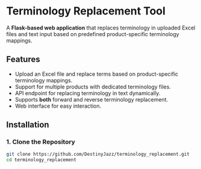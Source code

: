 # Terminology Replacement Tool

A **Flask-based web application** that replaces terminology in uploaded Excel files and text input based on predefined product-specific terminology mappings.

## Features
- Upload an Excel file and replace terms based on product-specific terminology mappings.
- Support for multiple products with dedicated terminology files.
- API endpoint for replacing terminology in text dynamically.
- Supports **both** forward and reverse terminology replacement.
- Web interface for easy interaction.

## Installation

### 1. Clone the Repository
```sh
git clone https://github.com/DestinyJazz/terminology_replacement.git
cd terminology_replacement
